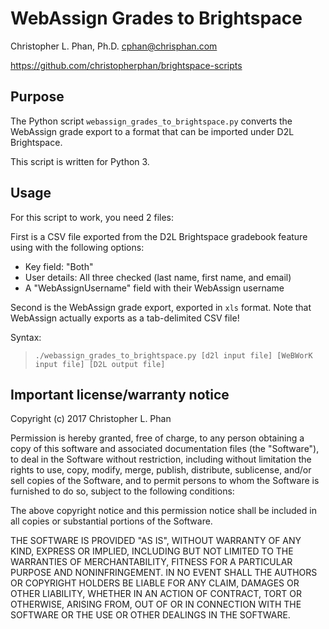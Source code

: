 # WebAssign Grades to Brightspace

Christopher L. Phan, Ph.D. <cphan@chrisphan.com>

<https://github.com/christopherphan/brightspace-scripts>

## Purpose

The Python script ``webassign_grades_to_brightspace.py`` converts the WebAssign grade export to a format that can be imported under D2L Brightspace.

This script is written for Python 3.

## Usage

For this script to work, you need 2 files:

First is a CSV file exported from the D2L Brightspace gradebook feature using with the following
options:

* Key field: "Both"
* User details: All three checked (last name, first name, and email)
* A "WebAssignUsername" field with their WebAssign username

Second is the WebAssign grade export, exported in ``xls`` format. Note that WebAssign actually exports as a tab-delimited CSV file!

Syntax:
> ``./webassign_grades_to_brightspace.py [d2l input file] [WeBWorK input file] [D2L output file]``

## Important license/warranty notice

Copyright (c) 2017 Christopher L. Phan

Permission is hereby granted, free of charge, to any person obtaining a copy of this software and associated documentation files (the "Software"), to deal in the Software without restriction, including without limitation the rights to use, copy, modify, merge, publish, distribute, sublicense, and/or sell copies of the Software, and to permit persons to whom the Software is furnished to do so, subject to the following conditions:

The above copyright notice and this permission notice shall be included in all copies or substantial portions of the Software.

THE SOFTWARE IS PROVIDED "AS IS", WITHOUT WARRANTY OF ANY KIND, EXPRESS OR IMPLIED, INCLUDING BUT NOT LIMITED TO THE WARRANTIES OF MERCHANTABILITY, FITNESS FOR A PARTICULAR PURPOSE AND NONINFRINGEMENT. IN NO EVENT SHALL THE AUTHORS OR COPYRIGHT HOLDERS BE LIABLE FOR ANY CLAIM, DAMAGES OR OTHER LIABILITY, WHETHER IN AN ACTION OF CONTRACT, TORT OR OTHERWISE, ARISING FROM, OUT OF OR IN CONNECTION WITH THE SOFTWARE OR THE USE OR OTHER DEALINGS IN THE SOFTWARE.
